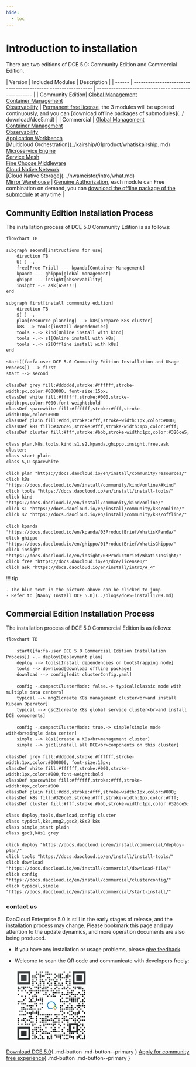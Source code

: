 ```yaml
---
hide:
  - toc
---
```


# Introduction to installation

There are two editions of DCE 5.0: Community Edition and Commercial Edition.

| Version | Included Modules | Description |
| ------ | ------------------------------------------ ------------------ | ------------------------------- ------------------- |
| Community Edition| [Global Management](../ghippo/01ProductBrief/WhatisGhippo.md)<br />[Container Management](../kpanda/03ProductBrief/WhatisKPanda.md)<br />[Observability]( ../insight/03ProductBrief/WhatisInsight.md) | [Permanent free license](../dce/license0.md), the 3 modules will be updated continuously, and you can [download offline packages of submodules](../ download/dce5.md) |
| Commercial | [Global Management](../ghippo/01ProductBrief/WhatisGhippo.md)<br />[Container Management](../kpanda/03ProductBrief/WhatisKPanda.md)<br />[Observability]( ../insight/03ProductBrief/WhatisInsight.md)<br />[Application Workbench](../amamba/01ProductBrief/WhatisAmamba.md)<br />[Multicloud Orchestration](../kairship/01product/whatiskairship. md)<br />[Microservice Engine](../skoala/intro/features.md)<br />[Service Mesh](../mspider/01Intro/WhatismSpider.md)<br />[Fine Choose Middleware](../middleware/midware.md)<br />[Cloud Native Network](../network/intro/what-is-net.md)<br />[Cloud Native Storage](. ./hwameistor/intro/what.md)<br />[Mirror Warehouse](../kangaroo/intro.md) | [Genuine Authorization](https://qingflow.com/f/e3291647), each module can Free combination on demand, you can [download the offline package of the submodule](../download/dce5.md) at any time |

## Community Edition Installation Process

The installation process of DCE 5.0 Community Edition is as follows:

```mermaid
flowchart TB

subgraph second[instructions for use]
    direction TB
    U[ ] -.-
    free[Free Trial] --- kpanda[Container Management]
    kpanda --- ghippo[global management]
    ghippo --- insight[observability]
    insight -.- ask[ASK!!!]
end

subgraph first[install community edition]
    direction TB
    S[ ] -.-
    plan[resource planning] --> k8s[prepare K8s cluster]
    k8s --> tools[install dependencies]
    tools -.-> kind[Online install with kind]
    tools -.-> s1[Online install with k8s]
    tools -.-> s2[Offline install with k8s]
end

start([fa:fa-user DCE 5.0 Community Edition Installation and Usage Process]) --> first
start --> second

classDef grey fill:#dddddd,stroke:#ffffff,stroke-width:px,color:#000000, font-size:15px;
classDef white fill:#ffffff,stroke:#000,stroke-width:px,color:#000,font-weight:bold
classDef spacewhite fill:#ffffff,stroke:#fff,stroke-width:0px,color:#000
classDef plain fill:#ddd,stroke:#fff,stroke-width:1px,color:#000;
classDef k8s fill:#326ce5,stroke:#fff,stroke-width:1px,color:#fff;
classDef cluster fill:#fff,stroke:#bbb,stroke-width:1px,color:#326ce5;

class plan,k8s,tools,kind,s1,s2,kpanda,ghippo,insight,free,ask cluster;
class start plain
class S,U spacewhite

click plan "https://docs.daocloud.io/en/install/community/resources/"
click k8s "https://docs.daocloud.io/en/install/community/kind/online/#kind"
click tools "https://docs.daocloud.io/en/install/install-tools/"
click kind "https://docs.daocloud.io/en/install/community/kind/online/"
click s1 "https://docs.daocloud.io/en/install/community/k8s/online/"
click s2 "https://docs.daocloud.io/en/install/community/k8s/offline/"

click kpanda "https://docs.daocloud.io/en/kpanda/03ProductBrief/WhatisKPanda/"
click ghippo "https://docs.daocloud.io/en/ghippo/01ProductBrief/WhatisGhippo/"
click insight "https://docs.daocloud.io/en/insight/03ProductBrief/WhatisInsight/"
click free "https://docs.daocloud.io/en/dce/license0/"
click ask "https://docs.daocloud.io/en/install/intro/#_4"
```

!!! tip

    - The blue text in the picture above can be clicked to jump
    - Refer to [Nanny Install DCE 5.0](../blogs/dce5-install1209.md)

## Commercial Edition Installation Process

The installation process of DCE 5.0 Commercial Edition is as follows:

```mermaid
flowchart TB

    start([fa:fa-user DCE 5.0 Commercial Edition Installation Process]) -.- deploy[Deployment plan]
    deploy --> tools[Install dependencies on bootstrapping node]
    tools --> download[download offline package]
    download --> config[edit clusterConfig.yaml]

    config -.compactClusterMode: false.-> typical[classic mode with multiple data centers]
    typical --> mng2[create K8s management cluster<br>and install Kubean Operator]
    typical --> gsc2[create K8s global service cluster<br>and install DCE components]

    config -.compactClusterMode: true.-> simple[simple mode with<br>single data center]
    simple --> k8s1[create a K8s<br>management cluster]
    simple --> gsc1[install all DCE<br>components on this cluster]

classDef grey fill:#dddddd,stroke:#ffffff,stroke-width:1px,color:#000000, font-size:15px;
classDef white fill:#ffffff,stroke:#000,stroke-width:1px,color:#000,font-weight:bold
classDef spacewhite fill:#ffffff,stroke:#fff,stroke-width:0px,color:#000
classDef plain fill:#ddd,stroke:#fff,stroke-width:1px,color:#000;
classDef k8s fill:#326ce5,stroke:#fff,stroke-width:1px,color:#fff;
classDef cluster fill:#fff,stroke:#bbb,stroke-width:1px,color:#326ce5;

class deploy,tools,download,config cluster
class typical,k8s,mng2,gsc2,k8s2 k8s
class simple,start plain
class gsc1,k8s1 grey

click deploy "https://docs.daocloud.io/en/install/commercial/deploy-plan/"
click tools "https://docs.daocloud.io/en/install/install-tools/"
click download "https://docs.daocloud.io/en/install/commercial/download-file/"
click config "https://docs.daocloud.io/en/install/commercial/clusterconfig/"
click typical,simple "https://docs.daocloud.io/en/install/commercial/start-install/"
```

### contact us

DaoCloud Enterprise 5.0 is still in the early stages of release, and the installation process may change. Please bookmark this page and pay attention to the update dynamics, and more operation documents are also being produced.

- If you have any installation or usage problems, please [give feedback](https://github.com/DaoCloud/DaoCloud-docs/issues).

- Welcome to scan the QR code and communicate with developers freely:

    ![Community Edition Exchange Group](../images/assist.png)

[Download DCE 5.0](../download/dce5.md){ .md-button .md-button--primary }
[Apply for community free experience](../dce/license0.md){ .md-button .md-button--primary }